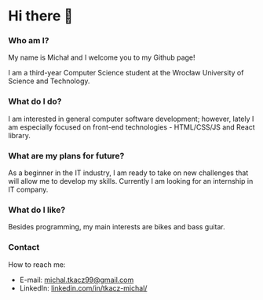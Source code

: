 # Hi there 👋

### Who am I?
My name is Michał and I welcome you to my Github page! 

I am a third-year Computer Science student at the Wrocław University of Science and Technology.

### What do I do?
I am interested in general computer software development; however, lately I am especially focused on front-end technologies - HTML/CSS/JS and React library. 

### What are my plans for future?
As a beginner in the IT industry, I am ready to take on new challenges that will allow me to develop my skills. Currently I am looking for an internship in IT company.

### What do I like?
Besides programming, my main interests are bikes and bass guitar.

### Contact
How to reach me:
- E-mail: michal.tkacz99@gmail.com
- LinkedIn: [linkedin.com/in/tkacz-michal/](https://www.linkedin.com/in/tkacz-michal/)
